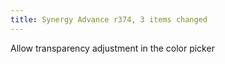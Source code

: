 ```yaml
---
title: Synergy Advance r374, 3 items changed
---
```


Allow transparency adjustment in the color picker
